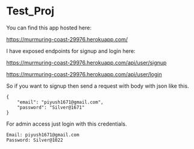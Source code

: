 # Test_Proj

You can find this app hosted here:

https://murmuring-coast-29976.herokuapp.com/

I have exposed endpoints for signup and login here:

https://murmuring-coast-29976.herokuapp.com/api/user/signup

https://murmuring-coast-29976.herokuapp.com/api/user/login

So if you want to signup then send a request with body with json like this.

```
{
    "email": "piyush1671@gmail.com",
    "password": "Silver@1671"
}
```

For admin access just login with this credentials.

```
Email: piyush1671@gmail.com
Password: Silver@1022
```
